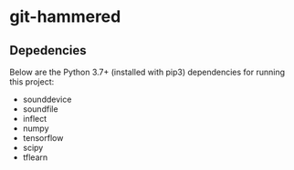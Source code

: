 # git-hammered

## Depedencies

Below are the Python 3.7+ (installed with pip3) dependencies for
running this project:

- sounddevice
- soundfile
- inflect
- numpy
- tensorflow
- scipy
- tflearn

